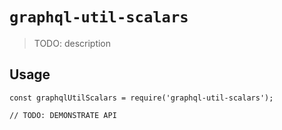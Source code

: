 # `graphql-util-scalars`

> TODO: description

## Usage

```
const graphqlUtilScalars = require('graphql-util-scalars');

// TODO: DEMONSTRATE API
```
